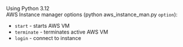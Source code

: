 Using Python 3.12 \
AWS Instance manager options (python aws_instance_man.py `option`):
* `start` - starts AWS VM
* `terminate` - terminates active AWS VM
* `login` - connect to instance